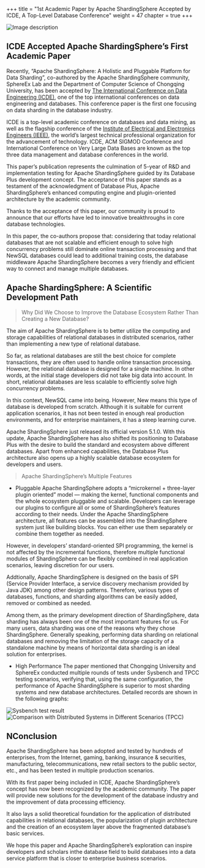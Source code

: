 +++ 
title = "1st Academic Paper by Apache ShardingSphere Accepted by ICDE, A Top-Level Database Conference"
weight = 47
chapter = true 
+++

![Image description](https://miro.medium.com/max/700/0*7LHt7QNpp9ltJNm_)

## ICDE Accepted Apache ShardingSphere’s First Academic Paper

Recently, “Apache ShardingSphere: A Holistic and Pluggable Platform for Data Sharding”, co-authored by the Apache ShardingSphere community, SphereEx Lab and the Department of Computer Science of Chongqing University, has been accepted by [The International Conference on Data Engineering (ICDE)](https://icde2022.ieeecomputer.my/), one of the top international conferences on data engineering and databases. This conference paper is the first one focusing on data sharding in the database industry.

ICDE is a top-level academic conference on databases and data mining, as well as the flagship conference of the [Institute of Electrical and Electronics Engineers (IEEE)](https://www.ieee.org/), the world’s largest technical professional organization for the advancement of technology. ICDE, ACM SIGMOD Conference and International Conference on Very Large Data Bases are known as the top three data management and database conferences in the world.

This paper’s publication represents the culmination of 5-year of R&D and implementation testing for Apache ShardingSphere guided by its Database Plus development concept. The acceptance of this paper stands as a testament of the acknowledgment of Database Plus, Apache ShardingSphere’s enhanced computing engine and plugin-oriented architecture by the academic community.

Thanks to the acceptance of this paper, our community is proud to announce that our efforts have led to innovative breakthroughs in core database technologies.

In this paper, the co-authors propose that: considering that today relational databases that are not scalable and efficient enough to solve high concurrency problems still dominate online transaction processing and that NewSQL databases could lead to additional training costs, the database middleware Apache ShardingSphere becomes a very friendly and efficient way to connect and manage multiple databases.

## Apache ShardingSphere: A Scientific Development Path

> Why Did We Choose to Improve the Database Ecosystem Rather Than Creating a New Database?

The aim of Apache ShardingSphere is to better utilize the computing and storage capabilities of relational databases in distributed scenarios, rather than implementing a new type of relational database.

So far, as relational databases are still the best choice for complete transactions, they are often used to handle online transaction processing. However, the relational database is designed for a single machine. In other words, at the initial stage developers did not take big data into account. In short, relational databases are less scalable to efficiently solve high concurrency problems.

In this context, NewSQL came into being. However, New means this type of database is developed from scratch. Although it is suitable for current application scenarios, it has not been tested in enough real production environments, and for enterprise maintainers, it has a steep learning curve.

Apache ShardingSphere just released its official version 5.1.0. With this update, Apache ShardingSphere has also shifted its positioning to Database Plus with the desire to build the standard and ecosystem above different databases. Apart from enhanced capabilities, the Database Plus architecture also opens up a highly scalable database ecosystem for developers and users.

> Apache ShardingSphere’s Multiple Features

- Pluggable
Apache ShardingSphere adopts a “microkernel + three-layer plugin oriented” model — making the kernel, functional components and the whole ecosystem pluggable and scalable. Developers can leverage our plugins to configure all or some of ShardingSphere’s features according to their needs. Under the Apache ShardingSphere architecture, all features can be assembled into the ShardingSphere system just like building blocks. You can either use them separately or combine them together as needed.

However, in developers’ standard-oriented SPI programming, the kernel is not affected by the incremental functions, therefore multiple functional modules of ShardingSphere can be flexibly combined in real application scenarios, leaving discretion for our users.

Addtionally, Apache ShardingSphere is designed on the basis of SPI (Service Provider Interface, a service discovery mechanism provided by Java JDK) among other design patterns. Therefore, various types of databases, functions, and sharding algorithms can be easily added, removed or combined as needed.

Among them, as the primary development direction of ShardingSphere, data sharding has always been one of the most important features for us. For many users, data sharding was one of the reasons why they chose ShardingSphere. Generally speaking, performing data sharding on relational databases and removing the limitation of the storage capacity of a standalone machine by means of horizontal data sharding is an ideal solution for enterprises.

- High Performance
The paper mentioned that Chongqing University and SphereEx conducted multiple rounds of tests under Sysbench and TPCC testing scenarios, verifying that, using the same configuration, the performance of Apache ShardingSphere is superior to most sharding systems and new database architectures. Detailed records are shown in the following graphs:

![Sysbench test result](https://miro.medium.com/max/700/0*I_SUNauGQnVAxeBT)
![Comparison with Distributed Systems in Different Scenarios (TPCC)](https://miro.medium.com/max/700/0*X9YfmCPhECRUtheA)


## NConclusion

Apache ShardingSphere has been adopted and tested by hundreds of enterprises, from the Internet, gaming, banking, insurance & securities, manufacturing, telecommunications, new retail sectors to the public sector, etc., and has been tested in multiple production scenarios.

With its first paper being included in ICDE, Apache ShardingSphere’s concept has now been recognized by the academic community. The paper will provide new solutions for the development of the database industry and the improvement of data processing efficiency.

It also lays a solid theoretical foundation for the application of distributed capabilities in relational databases, the popularization of plugin architecture and the creation of an ecosystem layer above the fragmented database’s basic services.

We hope this paper and Apache ShardingSphere’s exploration can inspire developers and scholars inthe database field to build databases into a data service platform that is closer to enterprise business scenarios.